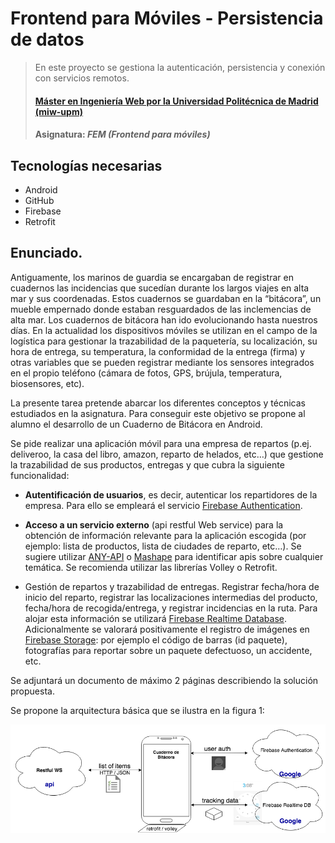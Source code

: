 # Frontend para Móviles - Persistencia de datos
> En este proyecto se gestiona la autenticación, persistencia y conexión con servicios remotos.
> #### [Máster en Ingeniería Web por la Universidad Politécnica de Madrid (miw-upm)](http://miw.etsisi.upm.es)
> #### Asignatura: *FEM (Frontend para móviles)*

## Tecnologías necesarias
* Android
* GitHub
* Firebase
* Retrofit

## Enunciado.

Antiguamente, los marinos de guardia se encargaban de registrar en cuadernos las incidencias que 
sucedían durante los largos viajes en alta mar y sus coordenadas. Estos cuadernos se guardaban en 
la “bitácora”, un mueble empernado donde estaban resguardados de las inclemencias de alta mar. Los 
cuadernos de bitácora han ido evolucionando hasta nuestros días. En la actualidad los dispositivos 
móviles se utilizan en el campo de la logística para gestionar la trazabilidad de la paquetería, su 
localización, su hora de entrega, su temperatura, la conformidad de la entrega (firma) y otras 
variables que se pueden registrar mediante los sensores integrados en el propio teléfono (cámara de 
fotos, GPS, brújula, temperatura, biosensores, etc).

La presente tarea pretende abarcar los diferentes conceptos y técnicas estudiados en la asignatura. 
Para conseguir este objetivo se propone al alumno el desarrollo de un Cuaderno de Bitácora en Android.


Se pide realizar una aplicación móvil para una empresa de repartos (p.ej. deliveroo, la casa del 
libro, amazon, reparto de helados, etc…) que gestione la trazabilidad de sus productos, entregas y 
que cubra la siguiente funcionalidad:

* __Autentificación de usuarios__, es decir, autenticar los repartidores de la empresa. Para ello se 
empleará el servicio [Firebase Authentication](https://firebase.google.com/docs/auth/).

* __Acceso a un servicio externo__ (api restful Web service) para la obtención de información relevante 
para la aplicación escogida (por ejemplo: lista de productos, lista de ciudades de reparto, etc…). 
Se sugiere utilizar [ANY-API](https://any-api.com/) o [Mashape](https://market.mashape.com/explore) 
para identificar apis sobre cualquier temática. Se recomienda utilizar las librerías Volley o Retrofit.

* Gestión de repartos y trazabilidad de entregas. Registrar fecha/hora de inicio del reparto, 
registrar las localizaciones intermedias del producto, fecha/hora de recogida/entrega, y registrar 
incidencias en la ruta. Para alojar esta información se utilizará 
[Firebase Realtime Database](https://firebase.google.com/products/database/). 
Adicionalmente se valorará positivamente el registro de imágenes en 
[Firebase Storage](https://firebase.google.com/products/storage/): por ejemplo el 
código de barras (id paquete), fotografías para reportar sobre un paquete defectuoso, un accidente, etc.

Se adjuntará un documento de máximo 2 páginas describiendo la solución propuesta.

Se propone la arquitectura básica que se ilustra en la figura 1:

[![UML](https://github.com/tomas-teston/FEM.miw.conectividad/blob/master/chart.png)](https://github.com/tomas-teston/FEM.miw.conectividad/blob/master/chart.png)
